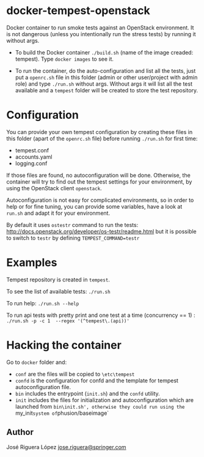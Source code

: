 # docker-tempest-openstack

Docker container to run smoke tests against an OpenStack environment. It is not
dangerous (unless you intentionally run the stress tests) by running it without
args.

* To build the Docker container `./build.sh` (name of the image creaded: tempest). 
  Type `docker images` to see it.

* To run the container, do the auto-configuration and list all the tests,
  just put a `openrc.sh` file in this folder (admin or other user/project with
  admin role) and type `./run.sh` without args. Without args it will list all the test
  available and a `tempest` folder will be created to store the test repository. 


# Configuration

You can provide your own tempest configuration by creating these files in this 
folder (apart of the `openrc.sh` file) before running `./run.sh` for first time:

* tempest.conf
* accounts.yaml
* logging.conf  

If those files are found, no autoconfiguration will be done. Otherwise, the 
container will try to find out the tempest settings for your environment, by
using the OpenStack client `openstack`.

Autoconfiguration is not easy for complicated environments, so in order to
help or for fine tuning, you can provide some variables, have a look at `run.sh`
and adapt it for your environment.  

By default it uses `ostestr` command to run the tests: http://docs.openstack.org/developer/os-testr/readme.html
but it is possible to switch to `testr` by defining  `TEMPEST_COMMAND=testr`


# Examples

Tempest repository is created in `tempest`. 

To see the list of available tests: `./run.sh`

To run help: `./run.sh --help`

To run api tests with pretty print and one test at a time (concurrency == 1) : `./run.sh -p -c 1  --regex '(^tempest\.(api))'`


# Hacking the container

Go to `docker` folder and:

* `conf` are the files will be copied to `\etc\tempest`
* `confd` is the configuration for confd and the template for tempest autoconfiguration file.
* `bin` includes the entrypoint (`init.sh`) and the `confd` utility.
* `init` includes the files for initialization and autoconfiguration which are launched from
   `bin\init.sh', otherwise they could run using the `my_init` system of `phusion/baseimage`


## Author

José Riguera López  <jose.riguera@springer.com> 
